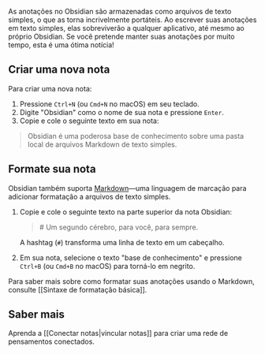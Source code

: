 As anotações no Obsidian são armazenadas como arquivos de texto simples, o que as torna incrivelmente portáteis. Ao escrever suas anotações em texto simples, elas sobreviverão a qualquer aplicativo, até mesmo ao próprio Obsidian. Se você pretende manter suas anotações por muito tempo, esta é uma ótima notícia!

## Criar uma nova nota

Para criar uma nova nota:

1. Pressione `Ctrl+N` (ou `Cmd+N` no macOS) em seu teclado.
2. Digite "Obsidian" como o nome de sua nota e pressione `Enter`.
3. Copie e cole o seguinte texto em sua nota:

> Obsidian é uma poderosa base de conhecimento sobre uma pasta local de arquivos Markdown de texto simples.

## Formate sua nota

Obsidian também suporta [Markdown](https://en.wikipedia.org/wiki/Markdown)—uma linguagem de marcação para adicionar formatação a arquivos de texto simples.

1. Copie e cole o seguinte texto na parte superior da nota Obsidian:

    > \# Um segundo cérebro, para você, para sempre.

    A hashtag (`#`) transforma uma linha de texto em um cabeçalho.

2. Em sua nota, selecione o texto "base de conhecimento" e pressione `Ctrl+B` (ou `Cmd+B` no macOS) para torná-lo em negrito.

Para saber mais sobre como formatar suas anotações usando o Markdown, consulte [[Sintaxe de formatação básica]].

## Saber mais

Aprenda a [[Conectar notas|vincular notas]] para criar uma rede de pensamentos conectados.